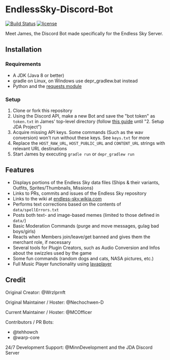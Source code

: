# EndlessSky-Discord-Bot
[![Build Status](https://travis-ci.org/MCOfficer/EndlessSky-Discord-Bot.svg?branch=master)](https://travis-ci.org/MCOfficer/EndlessSky-Discord-Bot)
[![license](https://img.shields.io/aur/license/yaourt.svg)](https://github.com/MCOfficer/EndlessSky-Discord-Bot/tree/master/LICENSE)

Meet James, the Discord Bot made specifically for the Endless Sky Server.

## Installation
### Requirements
- A JDK (Java 8 or better)
- gradle on Linux, on Ẃindows use depr_gradlew.bat instead
- Python and the [requests module](http://docs.python-requests.org/en/master/)
### Setup
1. Clone or fork this repository
2. Using the Discord API, make a new Bot and save the "bot token" as `token.txt` in James' top-level directory (follow [this guide](https://github.com/DV8FromTheWorld/JDA/wiki/3%29-Getting-Started) until "2. Setup JDA Project")
3. Acquire missing API keys. Some commands (Such as the wav conversion) won't run without these keys. See `keys.txt` for more
4. Replace the `HOST_RAW_URL`, `HOST_PUBLIC_URL` and `CONTENT_URL` strings with relevant URL destinations
5. Start James by executing `gradle run` or `depr_gradlew run`

## Features
- Displays portions of the Endless Sky data files (Ships & their variants, Outfits, Sprites/Thumbnails, Missions)
- Links to PRs, commits and issues of the Endless Sky repository
- Links to the wiki at [endless-sky.wikia.com](https://endless-sky.wikia.com)
- Performs text corrections based on the contents of `data/spellErrors.txt`
- Posts both text- and image-based memes (limited to those defined in `data/`)
- Basic Moderation Commands (purge and move messages, gulag bad boys/girls)
- Reacts when Members join/leave/get banned and gives them the merchant role, if necessary
- Several tools for Plugin Creators, such as Audio Conversion and Infos about the swizzles used by the game
- Some fun commands (random dogs and cats, NASA pictures, etc.)
- Full Music Player functionality using [lavaplayer](https://github.com/sedmelluq/lavaplayer)

## Credit
Original Creator: @Wrzlprnft

Original Maintainer / Hoster: @Nechochwen-D

Current Maintainer / Hoster: @MCOfficer

Contributors / PR Bots:
 - @tehhowch
 - @warp-core

24/7 Development Support: @MinnDevelopment and the JDA Discord Server
